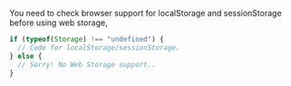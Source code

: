 
 You need to check browser support for localStorage and sessionStorage before using web storage,

 ```javascript
 if (typeof(Storage) !== "undefined") {
   // Code for localStorage/sessionStorage.
 } else {
   // Sorry! No Web Storage support..
 }
 ```
